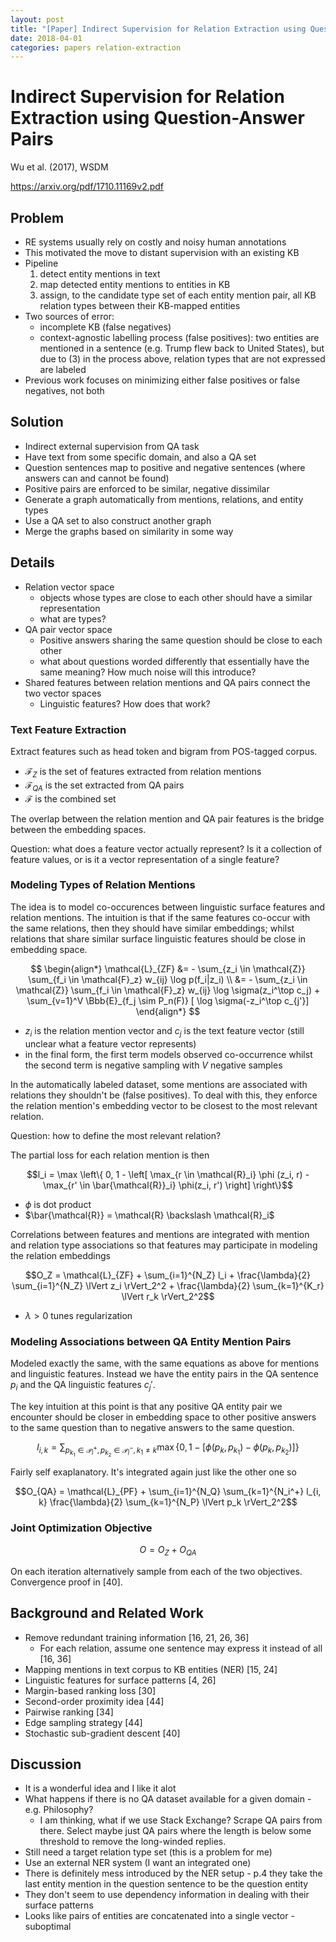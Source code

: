 ```yaml
---
layout: post
title: "[Paper] Indirect Supervision for Relation Extraction using Question-Answer Pairs"
date: 2018-04-01
categories: papers relation-extraction
---
```


# Indirect Supervision for Relation Extraction using Question-Answer Pairs

Wu et al. (2017), WSDM

https://arxiv.org/pdf/1710.11169v2.pdf

## Problem

- RE systems usually rely on costly and noisy human annotations
- This motivated the move to distant supervision with an existing KB
- Pipeline
  1. detect entity mentions in text
  2. map detected entity mentions to entities in KB
  3. assign, to the candidate type set of each entity mention pair, all KB relation types between their KB-mapped entities
- Two sources of error:
  - incomplete KB (false negatives)
  - context-agnostic labelling process (false positives): two entities are mentioned in a sentence (e.g. Trump flew back to United States), but due to (3) in the process above, relation types that are not expressed are labeled
- Previous work focuses on minimizing either false positives or false negatives, not both

## Solution

- Indirect external supervision from QA task
- Have text from some specific domain, and also a QA set
- Question sentences map to positive and negative sentences (where answers can and cannot be found)
- Positive pairs are enforced to be similar, negative dissimilar
- Generate a graph automatically from mentions, relations, and entity types
- Use a QA set to also construct another graph
- Merge the graphs based on similarity in some way

## Details

- Relation vector space
  - objects whose types are close to each other should have a similar representation
  - what are types?
- QA pair vector space
  - Positive answers sharing the same question should be close to each other
  - what about questions worded differently that essentially have the same meaning? How much noise will this introduce?
- Shared features between relation mentions and QA pairs connect the two vector spaces
  - Linguistic features? How does that work?

### Text Feature Extraction

Extract features such as head token and bigram from POS-tagged corpus.

- $\mathcal{F}_Z$ is the set of features extracted from relation mentions
- $\mathcal{F}_{QA}$ is the set extracted from QA pairs
- $\mathcal{F}$ is the combined set

The overlap between the relation mention and QA pair features is the bridge between the embedding spaces.

Question: what does a feature vector actually represent? Is it a collection of feature values, or is it a vector representation of a single feature?

### Modeling Types of Relation Mentions

The idea is to model co-occurences between linguistic surface features and relation mentions. The intuition is that if the same features co-occur with the same relations, then they should have similar embeddings; whilst relations that share similar surface linguistic features should be close in embedding space.

$$
\begin{align*}
\mathcal{L}_{ZF} &= - \sum_{z_i \in \mathcal{Z}} \sum_{f_i \in \mathcal{F}_z} w_{ij} \log p(f_i|z_i) \\
&= - \sum_{z_i \in \mathcal{Z}} \sum_{f_i \in \mathcal{F}_z} w_{ij} \log \sigma(z_i^\top c_j) + \sum_{v=1}^V \Bbb{E}_{f_j \sim P_n(F)} [ \log \sigma(-z_i^\top c_{j'}]
\end{align*}
$$

- $z_i$ is the relation mention vector and $c_j$ is the text feature vector (still unclear what a feature vector represents)
- in the final form, the first term models observed co-occurrence whilst the second term is negative sampling with $V$ negative samples

In the automatically labeled dataset, some mentions are associated with relations they shouldn't be (false positives). To deal with this, they enforce the relation mention's embedding vector to be closest to the most relevant relation.

Question: how to define the most relevant relation?

The partial loss for each relation mention is then

$$l_i = \max \left\{ 0, 1 - \left[ \max_{r \in \mathcal{R}_i} \phi (z_i, r) - \max_{r' \in \bar{\mathcal{R}}_i} \phi(z_i, r') \right] \right\}$$

- $\phi$ is dot product
- $\bar{\mathcal{R}} = \mathcal{R} \backslash \mathcal{R}_i$

Correlations between features and mentions are integrated with mention and relation type associations so that features may participate in modeling the relation embeddings

$$O_Z = \mathcal{L}_{ZF} + \sum_{i=1}^{N_Z} l_i + \frac{\lambda}{2} \sum_{i=1}^{N_Z} \lVert z_i \rVert_2^2 + \frac{\lambda}{2} \sum_{k=1}^{K_r} \lVert r_k \rVert_2^2$$

- $\lambda \gt 0$ tunes regularization

### Modeling Associations between QA Entity Mention Pairs

Modeled exactly the same, with the same equations as above for mentions and linguistic features. Instead we have the entity pairs in the QA sentence $p_i$ and the QA linguistic features $c_j'$.

The key intuition at this point is that any positive QA entity pair we encounter should be closer in embedding space to other positive answers to the same question than to negative answers to the same question.

$$l_{i,k} = \sum_{p_{k_1} \in \mathcal{P}_i^+, p_{k_2} \in \mathcal{P}_i^-, k_1 \neq k} \max \left\{ 0, 1 - \left[ \phi(p_k, p_{k_1}) - \phi(p_k, p_{k_2}) \right] \right\}$$

Fairly self exaplanatory. It's integrated again just like the other one so

$$O_{QA} = \mathcal{L}_{PF} + \sum_{i=1}^{N_Q} \sum_{k=1}^{N_i^+} l_{i, k} \frac{\lambda}{2} \sum_{k=1}^{N_P} \lVert p_k \rVert_2^2$$

### Joint Optimization Objective

$$O = O_Z + O_{QA}$$

On each iteration alternatively sample from each of the two objectives. Convergence proof in [40].

## Background and Related Work

- Remove redundant training information [16, 21, 26, 36]
  - For each relation, assume one sentence may express it instead of all [16, 36]
- Mapping mentions in text corpus to KB entities (NER) [15, 24]
- Linguistic features for surface patterns [4, 26]
- Margin-based ranking loss [30]
- Second-order proximity idea [44]
- Pairwise ranking [34]
- Edge sampling strategy [44]
- Stochastic sub-gradient descent [40]

## Discussion

- It is a wonderful idea and I like it alot
- What happens if there is no QA dataset available for a given domain - e.g. Philosophy?
  - I am thinking, what if we use Stack Exchange? Scrape QA pairs from there. Select maybe just QA pairs where the length is below some threshold to remove the long-winded replies.
- Still need a target relation type set (this is a problem for me)
- Use an external NER system (I want an integrated one)
- There is definitely mess introduced by the NER setup - p.4 they take the last entity mention in the question sentence to be the question entity
- They don't seem to use dependency information in dealing with their surface patterns
- Looks like pairs of entities are concatenated into a single vector - suboptimal